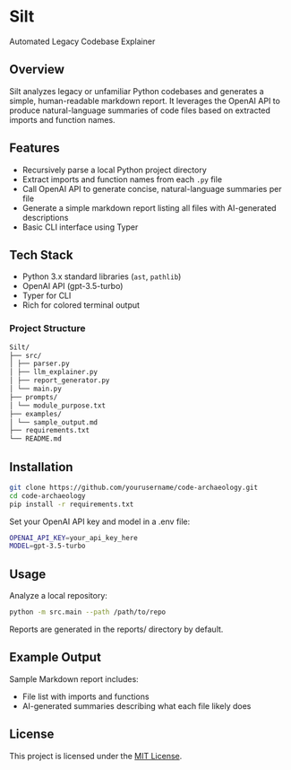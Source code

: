 # Silt

Automated Legacy Codebase Explainer

## Overview

Silt analyzes legacy or unfamiliar Python codebases and generates a simple, human-readable markdown report. It leverages the OpenAI API to produce natural-language summaries of code files based on extracted imports and function names.

## Features

- Recursively parse a local Python project directory
- Extract imports and function names from each `.py` file
- Call OpenAI API to generate concise, natural-language summaries per file
- Generate a simple markdown report listing all files with AI-generated descriptions
- Basic CLI interface using Typer

## Tech Stack

- Python 3.x standard libraries (`ast`, `pathlib`)
- OpenAI API (gpt-3.5-turbo)
- Typer for CLI
- Rich for colored terminal output

### Project Structure
```bash
Silt/
├── src/
│ ├── parser.py
│ ├── llm_explainer.py
│ ├── report_generator.py
│ └── main.py
├── prompts/
│ └── module_purpose.txt
├── examples/
│ └── sample_output.md
├── requirements.txt
└── README.md
```


## Installation

```bash
git clone https://github.com/yourusername/code-archaeology.git
cd code-archaeology
pip install -r requirements.txt
```

Set your OpenAI API key and model in a .env file:
```bash
OPENAI_API_KEY=your_api_key_here
MODEL=gpt-3.5-turbo
```

## Usage

Analyze a local repository:
```bash
python -m src.main --path /path/to/repo
```

Reports are generated in the reports/ directory by default.

## Example Output
Sample Markdown report includes:
- File list with imports and functions
- AI-generated summaries describing what each file likely does

## License
This project is licensed under the [MIT License](./LICENSE).
